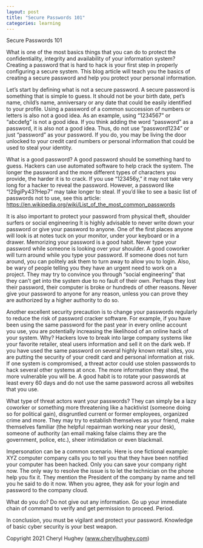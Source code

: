 ```yaml
---
layout: post
title: "Secure Passwords 101"
categories: learning
---
```


Secure Passwords 101

What is one of the most basics things that you can do to protect the confidentiality, integrity and availability of your information system? Creating a password that is hard to hack is your first step in properly configuring a secure system. This blog article will teach you the basics of creating a secure password and help you protect your personal information.

Let’s start by defining what is not a secure password. A secure password is something that is simple to guess. It should not be your birth date, pet’s name, child’s name, anniversary or any date that could be easily identified to your profile.  Using a password of a common succession of numbers or letters is also not a good idea. As an example, using “1234567” or “abcdefg” is not a good idea. If you think adding the word “password” as a password, it is also not a good idea. Thus, do not use “password1234” or just “password” as your password. If you do, you may be living the door unlocked to your credit card numbers or personal information that could be used to steal your identity.

What is a good password? A good password should be something hard to guess. Hackers can use automated software to help crack the system. The longer the password and the more different types of characters you provide, the harder it is to crack. If you use “123456y,” it may not take very long for a hacker to reveal the password. However, a password like “!29giPy43?Hep7” may take longer to steal. If you’d like to see a basic list of passwords not to use, see this article: https://en.wikipedia.org/wiki/List_of_the_most_common_passwords

It is also important to protect your password from physical theft, shoulder surfers or social engineering It is highly advisable to never write down your password or give your password to anyone. One of the first places anyone will look is at notes tuck on your monitor, under your keyboard or in a drawer. Memorizing your password is a good habit. Never type your password while someone is looking over your shoulder. A good coworker will turn around while you type your password. If someone does not turn around, you can politely ask them to turn away to allow you to login. Also, be wary of people telling you they have an urgent need to work on a project. They may try to convince you through “social engineering” that they can’t get into the system due to no fault of their own. Perhaps they lost their password, their computer is broke or hundreds of other reasons. Never give your password to anyone for any reason, unless you can prove they are authorized by a higher authority to do so.

Another excellent security precaution is to change your passwords regularly to reduce the risk of password cracker software. For example, if you have been using the same password for the past year in every online account you use, you are potentially increasing the likelihood of an online hack of your system. Why? Hackers love to break into large company systems like your favorite retailer, steal users information and sell it on the dark web. If you have used the same password on several highly known retail sites, you are putting the security of your credit card and personal information at risk. If one system is compromised, a threat actor could use stolen passwords to hack several other systems at once. The more information they steal, the more vulnerable you will be. A good habit is to rotate your passwords at least every 60 days and do not use the same password across all websites that you use.

What type of threat actors want your passwords? They can simply be a lazy coworker or something more threatening like a hacktivist (someone doing so for political gain), disgruntled current or former employees, organized crime and more. They may try to establish themselves as your friend, make themselves familiar (the helpful repairman working near your desk), someone of authority (an email making false claims they are the government, police, etc.), sheer intimidation or even blackmail.  

Impersonation can be a common scenario. Here is one fictional example:
XYZ computer company calls you to tell you that they have been notified your computer has been hacked.  Only you can save your company right now. The only way to resolve the issue is to let the technician on the phone help you fix it. They mention the President of the company by name and tell you he said to do it now. When you agree, they ask for your login and password to the company cloud.  

What do you do? Do not give out any information. Go up your immediate chain of command to verify and get permission to proceed. Period.

In conclusion, you must be vigilant and protect your password. Knowledge of basic cyber security is your best weapon.

Copyright 2021 Cheryl Hughey (www.cherylhughey.com)
